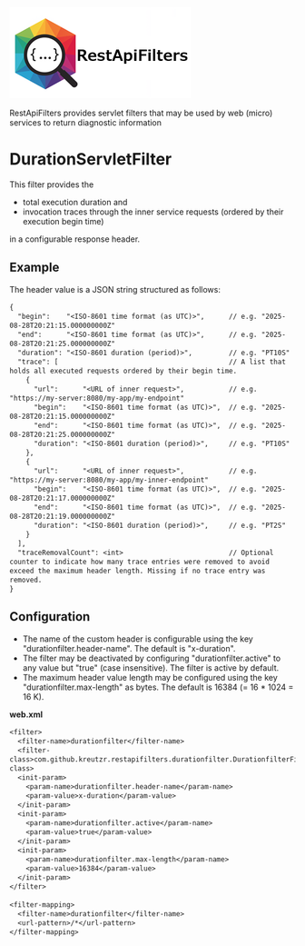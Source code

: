 <img src="doc/img/restapifilters-logo_320x160.png" alt="RestApiFilters"/>

RestApiFilters provides servlet filters that may be used by web (micro) services to return diagnostic information


# DurationServletFilter
This filter provides the
- total execution duration and
- invocation traces through the inner service requests (ordered by their execution begin time)

in a configurable response header.

## Example
The header value is a JSON string structured as follows:
```
{
  "begin":    "<ISO-8601 time format (as UTC)>",      // e.g. "2025-08-28T20:21:15.000000000Z"
  "end":      "<ISO-8601 time format (as UTC)>",      // e.g. "2025-08-28T20:21:25.000000000Z"
  "duration": "<ISO-8601 duration (period)>",         // e.g. "PT10S"
  "trace": [                                          // A list that holds all executed requests ordered by their begin time.
    {
      "url":      "<URL of inner request>",           // e.g. "https://my-server:8080/my-app/my-endpoint"
      "begin":    "<ISO-8601 time format (as UTC)>",  // e.g. "2025-08-28T20:21:15.000000000Z"
      "end":      "<ISO-8601 time format (as UTC)>",  // e.g. "2025-08-28T20:21:25.000000000Z"
      "duration": "<ISO-8601 duration (period)>",     // e.g. "PT10S"
    },
    {
      "url":      "<URL of inner request>",           // e.g. "https://my-server:8080/my-app/my-inner-endpoint"
      "begin":    "<ISO-8601 time format (as UTC)>",  // e.g. "2025-08-28T20:21:17.000000000Z"
      "end":      "<ISO-8601 time format (as UTC)>",  // e.g. "2025-08-28T20:21:19.000000000Z"
      "duration": "<ISO-8601 duration (period)>",     // e.g. "PT2S"
    }
  ],
  "traceRemovalCount": <int>                          // Optional counter to indicate how many trace entries were removed to avoid exceed the maximum header length. Missing if no trace entry was removed.
}
```

## Configuration
 - The name of the custom header is configurable using the key "durationfilter.header-name". The default is "x-duration".
 - The filter may be deactivated by configuring "durationfilter.active" to any value but "true" (case insensitive). The filter is active by default.
 - The maximum header value length may be configured using the key "durationfilter.max-length" as bytes. The default is 16384 (= 16 * 1024 = 16 K).
 
**web.xml**
```
<filter>
  <filter-name>durationfilter</filter-name>
  <filter-class>com.github.kreutzr.restapifilters.durationfilter.DurationfilterFilter</filter-class>
  <init-param>
    <param-name>durationfilter.header-name</param-name>
    <param-value>x-duration</param-value>
  </init-param>
  <init-param>
    <param-name>durationfilter.active</param-name>
    <param-value>true</param-value>
  </init-param>
  <init-param>
    <param-name>durationfilter.max-length</param-name>
    <param-value>16384</param-value>
  </init-param>
</filter>

<filter-mapping>
  <filter-name>durationfilter</filter-name>
  <url-pattern>/*</url-pattern>
</filter-mapping>
```
 
